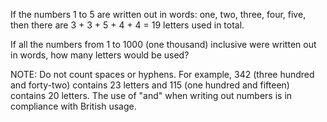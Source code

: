 If the numbers 1 to 5 are written out in words: one, two, three, four, five, 
then there are 3 + 3 + 5 + 4 + 4 = 19 letters used in total.

If all the numbers from 1 to 1000 (one thousand) inclusive were written out in words, how many letters would be used?


NOTE: Do not count spaces or hyphens. 
For example, 342 (three hundred and forty-two) contains 23 letters and 115 (one hundred and fifteen) contains 20 letters. 
The use of "and" when writing out numbers is in compliance with British usage.